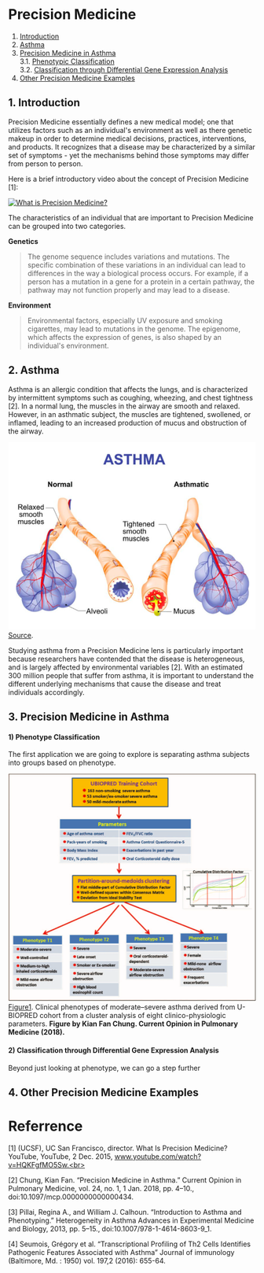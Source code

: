 # Precision Medicine 
1. [Introduction](#1)
2. [Asthma](#2)<br>
3. [Precision Medicine in Asthma](#3)<br>
    3.1. [Phenotypic Classification](#31)<br>
    3.2. [Classification through Differential Gene Expression Analysis](#32)
4. [Other Precision Medicine Examples](#4)


## 1. Introduction<a name="1"></a>

Precision Medicine essentially defines a new medical model; one that utilizes factors such as an individual's environment as well as there genetic makeup in order to determine medical decisions, practices, interventions, and products. It recognizes that a disease may be characterized by a similar set of symptoms - yet the mechanisms behind those symptoms may differ from person to person. 

Here is a brief introductory video about the concept of Precision Medicine [1]:

[![What is Precision Medicine?](https://img.youtube.com/vi/HQKFgfMO5Sw/0.jpg)](https://www.youtube.com/watch?v=HQKFgfMO5Sw)

The characteristics of an individual that are important to Precision Medicine can be grouped into two categories.<br>

**Genetics**
> The genome sequence includes variations and mutations. The specific combination of these variations in an individual can lead to differences in the way a biological process occurs. For example, if a person has a mutation in a gene for a protein in a certain pathway, the pathway may not function properly and may lead to a disease.

**Environment**
> Environmental factors, especially UV exposure and smoking cigarettes, may lead to mutations in the genome. The epigenome, which affects the expression of genes, is also shaped by an individual's environment.

## 2. Asthma<a name="2"></a>

Asthma is an allergic condition that affects the lungs, and is characterized by intermittent symptoms such as coughing, wheezing, and chest tightness [2]. In a normal lung, the muscles in the airway are smooth and relaxed. However, in an asthmatic subject, the muscles are tightened, swollened, or inflamed, leading to an increased production of mucus and obstruction of the airway. 

![](/figure2.png)<br>
[Source](https://www.webmd.com/asthma/ss/slideshow-asthma-overview).

Studying asthma from a Precision Medicine lens is particularly important because researchers have contended that the disease is heterogeneous, and is largely affected by environmental variables [2]. With an estimated 300 million people that suffer from asthma, it is important to understand the different underlying mechanisms that cause the disease and treat individuals accordingly.

## 3. Precision Medicine in Asthma<a name="3"></a>
#### 1) Phenotype Classification<a name="31"></a>

The first application we are going to explore is separating asthma subjects into groups based on phenotype.

![](/figure1.png)<br>
[Figure1](https://insights.ovid.com/pubmed?pmid=29045293). Clinical phenotypes of moderate–severe asthma derived from U-BIOPRED cohort from a cluster analysis of eight clinico-physiologic parameters. **Figure by Kian Fan Chung. Current Opinion in Pulmonary Medicine (2018).**

#### 2) Classification through Differential Gene Expression Analysis<a name="32"></a>

Beyond just looking at phenotype, we can go a step further

## 4. Other Precision Medicine Examples<a name="4"></a>

# Referrence
[1] (UCSF), UC San Francisco, director. What Is Precision Medicine? YouTube, YouTube, 2 Dec. 2015, www.youtube.com/watch?v=HQKFgfMO5Sw.<br>

[2] Chung, Kian Fan. “Precision Medicine in Asthma.” Current Opinion in Pulmonary Medicine, vol. 24, no. 1, 1 Jan. 2018, pp. 4–10., doi:10.1097/mcp.0000000000000434.<br>

[3] Pillai, Regina A., and William J. Calhoun. “Introduction to Asthma and Phenotyping.” Heterogeneity in Asthma Advances in Experimental Medicine and Biology, 2013, pp. 5–15., doi:10.1007/978-1-4614-8603-9_1. <br>

[4] Seumois, Grégory et al. “Transcriptional Profiling of Th2 Cells Identifies Pathogenic Features Associated with Asthma” Journal of immunology (Baltimore, Md. : 1950) vol. 197,2 (2016): 655-64.<br>
